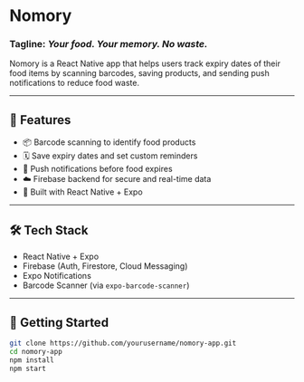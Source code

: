 # Nomory

### Tagline: *Your food. Your memory. No waste.*

Nomory is a React Native app that helps users track expiry dates of their food items by scanning barcodes, saving products, and sending push notifications to reduce food waste.

---

## 🚀 Features
- 📦 Barcode scanning to identify food products
- 🗓️ Save expiry dates and set custom reminders
- 🔔 Push notifications before food expires
- ☁️ Firebase backend for secure and real-time data
- 📱 Built with React Native + Expo

---

## 🛠️ Tech Stack
- React Native + Expo
- Firebase (Auth, Firestore, Cloud Messaging)
- Expo Notifications
- Barcode Scanner (via `expo-barcode-scanner`)

---

## 📲 Getting Started

```bash
git clone https://github.com/yourusername/nomory-app.git
cd nomory-app
npm install
npm start
